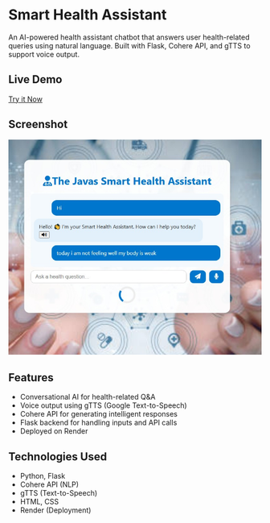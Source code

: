 # Smart Health Assistant 

An AI-powered health assistant chatbot that answers user health-related queries using natural language. Built with Flask, Cohere API, and gTTS to support voice output.

##  Live Demo
[ Try it Now](https://smart-health-assistant-68gx.onrender.com/)

##  Screenshot
![Smart Health Assistant Screenshot](Health.jpeg) 
##  Features
- Conversational AI for health-related Q&A
- Voice output using gTTS (Google Text-to-Speech)
- Cohere API for generating intelligent responses
- Flask backend for handling inputs and API calls
- Deployed on Render

##  Technologies Used
- Python, Flask
- Cohere API (NLP)
- gTTS (Text-to-Speech)
- HTML, CSS
- Render (Deployment)


